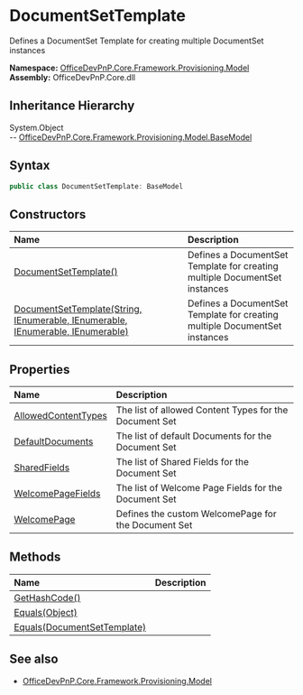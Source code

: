 # DocumentSetTemplate
Defines a DocumentSet Template for creating multiple DocumentSet instances  

**Namespace:** [OfficeDevPnP.Core.Framework.Provisioning.Model](OfficeDevPnP.Core.Framework.Provisioning.Model.md)  
**Assembly:** OfficeDevPnP.Core.dll  
## Inheritance Hierarchy
System.Object  
--  [OfficeDevPnP.Core.Framework.Provisioning.Model.BaseModel](OfficeDevPnP.Core.Framework.Provisioning.Model.BaseModel.md)
## Syntax
```C#
public class DocumentSetTemplate: BaseModel
```
## Constructors
|**Name**|**Description**|
|:-----|:-----|
| [DocumentSetTemplate()](OfficeDevPnP.Core.Framework.Provisioning.Model.DocumentSetTemplate.ctor1.md) |  Defines a DocumentSet Template for creating multiple DocumentSet instances 
| [DocumentSetTemplate(String, IEnumerable<String>, IEnumerable<DefaultDocument>, IEnumerable<Guid>, IEnumerable<Guid>)](OfficeDevPnP.Core.Framework.Provisioning.Model.DocumentSetTemplate.ctor2.md) |  Defines a DocumentSet Template for creating multiple DocumentSet instances 
## Properties
|**Name**|**Description**|
|:-----|:-----|
| [AllowedContentTypes](OfficeDevPnP.Core.Framework.Provisioning.Model.DocumentSetTemplate.AllowedContentTypes.md) | The list of allowed Content Types for the Document Set
| [DefaultDocuments](OfficeDevPnP.Core.Framework.Provisioning.Model.DocumentSetTemplate.DefaultDocuments.md) | The list of default Documents for the Document Set
| [SharedFields](OfficeDevPnP.Core.Framework.Provisioning.Model.DocumentSetTemplate.SharedFields.md) | The list of Shared Fields for the Document Set
| [WelcomePageFields](OfficeDevPnP.Core.Framework.Provisioning.Model.DocumentSetTemplate.WelcomePageFields.md) | The list of Welcome Page Fields for the Document Set
| [WelcomePage](OfficeDevPnP.Core.Framework.Provisioning.Model.DocumentSetTemplate.WelcomePage.md) | Defines the custom WelcomePage for the Document Set
## Methods
|**Name**|**Description**|
|:-----|:-----|
| [GetHashCode()](OfficeDevPnP.Core.Framework.Provisioning.Model.DocumentSetTemplate.1c6872bd.md) | 
| [Equals(Object)](OfficeDevPnP.Core.Framework.Provisioning.Model.DocumentSetTemplate.3520ddbb.md) | 
| [Equals(DocumentSetTemplate)](OfficeDevPnP.Core.Framework.Provisioning.Model.DocumentSetTemplate.9b91d7be.md) | 
## See also
- [OfficeDevPnP.Core.Framework.Provisioning.Model](OfficeDevPnP.Core.Framework.Provisioning.Model.md)
